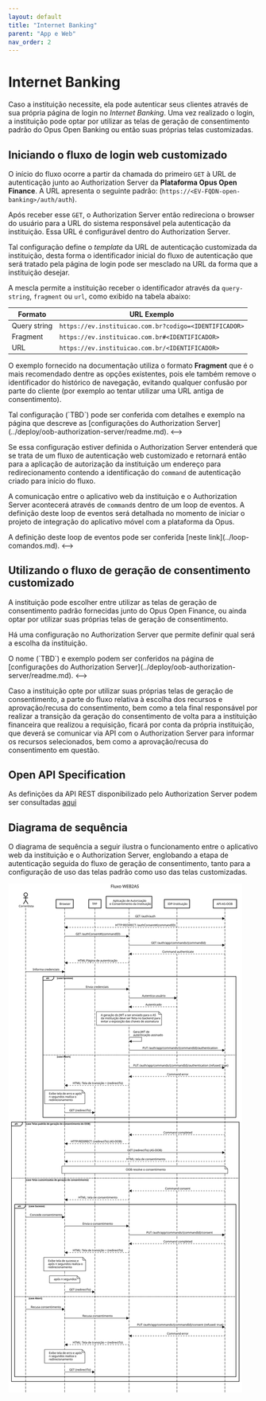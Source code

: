 ```yaml
---
layout: default
title: "Internet Banking"
parent: "App e Web"
nav_order: 2
---
```


# Internet Banking

Caso a instituição necessite, ela pode autenticar seus clientes através de sua própria página de login no *Internet Banking*. Uma vez realizado o login, a instituição pode optar por utilizar as telas de geração de consentimento padrão do Opus Open Banking ou então suas próprias telas customizadas.

## Iniciando o fluxo de login web customizado

O início do fluxo ocorre a partir da chamada do primeiro `GET` à URL de autenticação junto ao Authorization Server da **Plataforma Opus Open Finance**. A URL apresenta o seguinte padrão: (`https://<EV-FQDN-open-banking>/auth/auth`).

Após receber esse `GET`, o Authorization Server então redireciona o browser do usuário para a URL do sistema responsável pela autenticação da instituição. Essa URL é configurável dentro do Authorization Server.

Tal configuração define o *template* da URL de autenticação customizada da instituição, desta forma o identificador inicial do fluxo de autenticação que será tratado pela página de login pode ser mesclado na URL da forma que a instituição desejar.

A mescla permite a instituição receber o identificador através da `query-string`, `fragment` ou `url`, como exibido na tabela abaixo:

| Formato      | URL Exemplo                                            |
| ------------ | ------------------------------------------------------ |
| Query string | `https://ev.instituicao.com.br?codigo=<IDENTIFICADOR>` |
| Fragment     | `https://ev.instituicao.com.br#<IDENTIFICADOR>`        |
| URL          | `https://ev.instituicao.com.br/<IDENTIFICADOR>`        |

 O exemplo fornecido na documentação utiliza o formato **Fragment** que é o mais recomendado dentre as opções existentes, pois ele também remove o identificador do histórico de navegação, evitando qualquer confusão por parte do cliente (por exemplo ao tentar utilizar uma URL antiga de consentimento).

<!-->
Tal configuração (`TBD`) pode ser conferida com detalhes e exemplo na página que descreve as [configurações do Authorization Server](../deploy/oob-authorization-server/readme.md).
<-->

Se essa configuração estiver definida o Authorization Server entenderá que se trata de um fluxo de autenticação web customizado e retornará então para a aplicação de autorização da instituição um endereço para redirecionamento contendo a identificação do `command` de autenticação criado para início do fluxo.

A comunicação entre o aplicativo web da instituição e o Authorization Server acontecerá através de `command`s dentro de um loop de eventos. A definição deste loop de eventos será detalhada no momento de iniciar o projeto de integração do aplicativo móvel com a plataforma da Opus.

<!-->
A definição deste loop de eventos pode ser conferida [neste link](../loop-comandos.md).
<-->

## Utilizando o fluxo de geração de consentimento customizado

A instituição pode escolher entre utilizar as telas de geração de consentimento padrão fornecidas junto do Opus Open Finance, ou ainda optar por utilizar suas próprias telas de geração de consentimento.

Há uma configuração no Authorization Server que permite definir qual será a escolha da instituição.

<!-->
O nome (`TBD`) e exemplo podem ser conferidos na página de [configurações do Authorization Server](../deploy/oob-authorization-server/readme.md).
<-->

Caso a instituição opte por utilizar suas próprias telas de geração de consentimento, a parte do fluxo relativa à escolha dos recursos e aprovação/recusa do consentimento, bem como a tela final responsável por realizar a transição da geração do consentimento de volta para a instituição financeira que realizou a requisição, ficará por conta da própria instituição, que deverá se comunicar via API com o Authorization Server para informar os recursos selecionados, bem como a aprovação/recusa do consentimento em questão.

## Open API Specification

As definições da API REST disponibilizado pelo Authorization Server podem ser consultadas [aqui][API-Mobile]


## Diagrama de sequência

O diagrama de sequência a seguir ilustra o funcionamento entre o aplicativo web da instituição e o Authorization Server, englobando a etapa de autenticação seguida do fluxo de geração de consentimento, tanto para a configuração de uso das telas padrão como uso das
telas customizadas.

![Diagrama de sequência](images/sequencia-web2as.svg)

[API-Mobile]: ../../../../../../../swagger-ui/index.html?api=Mobile
